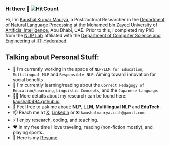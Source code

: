 ### Hi there 👋  [![HitCount](https://hits.dwyl.com/kaushal0494/READMEmd.svg?style=flat-square)](http://hits.dwyl.com/kaushal0494/READMEmd)

Hi, I'm [Kaushal Kumar Maurya](https://kaushal0494.github.io/), a Postdoctoral Researcher in the [Department of Natural Language Processing](https://mbzuai.ac.ae/research/department/natural-language-processing-department/) at the [Mohamed bin Zayed University of Artificial Intelligence](https://mbzuai.ac.ae/), Abu Dhabi, UAE. Prior to this, I completed my PhD from the [NLIP Lab](https://cse.iith.ac.in/nlip) affiliated with the [Department of Computer Science and Engineering](https://cse.iith.ac.in/) at [IIT Hyderabad](https://iith.ac.in/).

## Talking about Personal Stuff:

- 🔭 I’m currently working in the space of `NLP/LLM for Education`, `Multilingual NLP` and `Responsible NLP`. Aiming toward innovation for social benefits.
- 🌱 I'm currently learning/reading about the `Correct Pedagogy of Education/Learning`, `Linguistic Concepts`, and the `Japanese Language`.
- 👨‍💻 More details about my research can be found here: [kaushal0494.github.io](https://kaushal0494.github.io/)
- 💬 Feel free to ask me about: **NLP**, **LLM**, **Multilingual NLP** and **EduTech**.
- 📫 Reach me at [X](https://twitter.com/KaushalMaurya94), [LinkedIn](https://www.linkedin.com/in/kaushal-kumar-maurya-73016773/) or ✉ 
 `kaushalmaurya.iith@gamil.com`.
- ⚡ I enjoy research, coding, and teaching.
- ❤️ In my free time I love traveling, reading (non-fiction mostly), and playing sports.
- 📝 Here is my [Resume](https://kaushal0494.github.io/assets/pdf/Kaushal_Resume.pdf).

